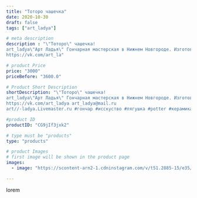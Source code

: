 ```yaml
---
title: "Тоторо чашечка"
date: 2020-10-30
draft: false
tags: ["art_ladya"]

# meta description
description : "\"Тоторо\" чашечка! 
art_ladya\"Арт Ладья\" Гончарная мастерская в Нижнем Новгороде. Изготовление керамики и мастер//-классы по обучению. 
https://vk.com/art_la"

# product Price
price: "3000"
priceBefore: "3600.0"

# Product Short Description
shortDescription: "\"Тоторо\" чашечка! 
art_ladya\"Арт Ладья\" Гончарная мастерская в Нижнем Новгороде. Изготовление керамики и мастер//-классы по обучению. 
https://vk.com/art_ladya art_ladya@mail.ru 
art//-ladya.Livemaster.ru #гончар #исскуство #лягушка #potter #керамикадляинтерьера #керамикаручнаяработа #гончарнаямастерская #handmade #посудаизглины #керамика #гончарнаяпосуда #эксклюзивнаякерамика #dishes #decor #ceramicar #mug #claygoods #animation #earthenware #ceramic #design #кружка #чашечки #restaurant #ceramicart #тоторо #clay #totoro #авторскаякерамика #tankard"

#product ID
productID: "CG9jIf3jxk2"

# type must be "products"
type: "products"

# product Images
# first image will be shown in the product page
images:
  - image: "https://scontent-arn2-1.cdninstagram.com/v/t51.2885-15/e35/123146850_116216726797311_4883620929419761715_n.jpg?se=7&tp=1&_nc_ht=scontent-arn2-1.cdninstagram.com&_nc_cat=103&_nc_ohc=_7PtBGB6FbAAX_hTMNt&ccb=7-4&oh=c3ba0b24d3b4444dcb56069e0d36b914&oe=6083095E&_nc_sid=86f79a&ig_cache_key=MjQzMTI1Mzg4OTQ1MTc1OTkyNg%3D%3D.2-ccb7-4"

---
```

lorem
